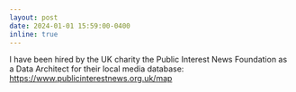 ```yaml
---
layout: post
date: 2024-01-01 15:59:00-0400
inline: true
---
```


I have been hired by the UK charity the Public Interest News Foundation as a Data Architect for their local media database: https://www.publicinterestnews.org.uk/map
